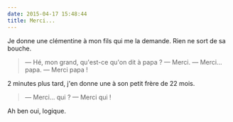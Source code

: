 ```yaml
---
date: 2015-04-17 15:48:44
title: Merci...
---
```


Je donne une clémentine à mon fils qui me la demande. Rien ne sort de sa bouche.

> — Hé, mon grand, qu'est-ce qu'on dit à papa ?
> — Merci.
> — Merci... papa.
> — Merci papa !

2 minutes plus tard, j'en donne une à son petit frère de 22 mois.

> — Merci... qui ?
> — Merci qui !

Ah ben oui, logique.
